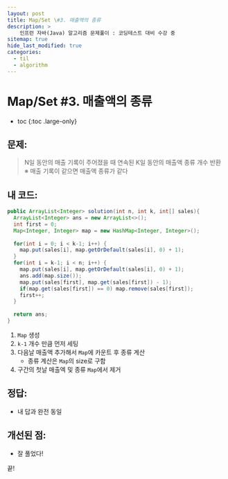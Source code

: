 ```yaml
---
layout: post
title: Map/Set \#3. 매출액의 종류
description: >
    인프런 자바(Java) 알고리즘 문제풀이 : 코딩테스트 대비 수강 중
sitemap: true
hide_last_modified: true
categories:
  - til
  - algorithm
---
```


# Map/Set \#3. 매출액의 종류

* toc
{:toc .large-only}

## 문제: 

> N일 동안의 매출 기록이 주어졌을 때 연속된 K일 동안의 매출액 종류 개수 반환
> ※ 매출 기록이 같으면 매출액 종류가 같다


## 내 코드:

```java
public ArrayList<Integer> solution(int n, int k, int[] sales){
  ArrayList<Integer> ans = new ArrayList<>();
  int first = 0;
  Map<Integer, Integer> map = new HashMap<Integer, Integer>();
  
  for(int i = 0; i < k-1; i++) {
    map.put(sales[i], map.getOrDefault(sales[i], 0) + 1);
  }
  for(int i = k-1; i < n; i++) {
    map.put(sales[i], map.getOrDefault(sales[i], 0) + 1);
    ans.add(map.size());
    map.put(sales[first], map.get(sales[first]) - 1);
    if(map.get(sales[first]) == 0) map.remove(sales[first]);
    first++;
  }
  
  return ans;
}
```

1. `Map` 생성
2. `k-1` 개수 만큼 먼저 세팅
3. 다음날 매출액 추가해서 `Map`에 카운트 후 종류 계산
    - 종류 계산은 `Map`의 size로 구함
4. 구간의 첫날 매출엑 및 종류 `Map`에서 제거



## 정답:

- 내 답과 완전 동일


## 개선된 점:
- 잘 풀었다!

끝!
